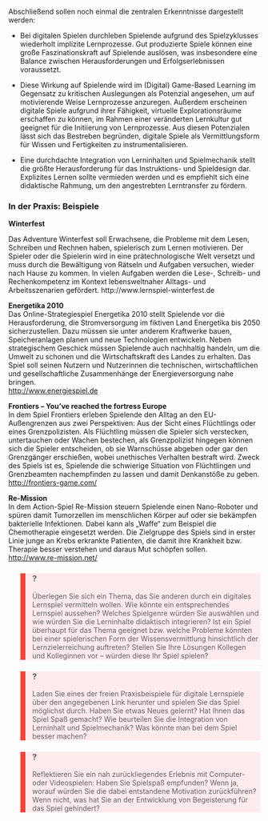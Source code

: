 <!-- filename: 04_Zusammenfassung_und_zentrale_Erkenntnisse.md -->
<!-- title: Zusammenfassung und zentrale Erkenntnisse -->

Abschließend sollen noch einmal die zentralen Erkenntnisse dargestellt werden:

- Bei digitalen Spielen durchleben Spielende aufgrund des Spielzyklusses wiederholt implizite Lernprozesse. Gut produzierte Spiele können eine große Faszinationskraft auf Spielende auslösen, was insbesondere eine Balance zwischen Herausforderungen und Erfolgserlebnissen voraussetzt.

- Diese Wirkung auf Spielende wird im (Digital) Game-Based Learning im Gegensatz zu kritischen Auslegungen als Potenzial angesehen, um auf motivierende Weise Lernprozesse anzuregen. Außerdem erscheinen digitale Spiele aufgrund ihrer Fähigkeit, virtuelle Explorationsräume erschaffen zu können, im Rahmen einer veränderten Lernkultur gut geeignet für die Initiierung von Lernprozesse. Aus diesen Potenzialen lässt sich das Bestreben begründen, digitale Spiele als Vermittlungsform für Wissen und Fertigkeiten zu instrumentalisieren.
- Eine durchdachte Integration von Lerninhalten und Spielmechanik stellt die größte Herausforderung für das Instruktions- und Spieldesign dar. Explizites Lernen sollte vermieden werden und es empfiehlt sich eine didaktische Rahmung, um den angestrebten Lerntransfer zu fördern.

### In der Praxis: Beispiele

**Winterfest**  
</blockquote> Das Adventure Winterfest soll Erwachsene, die Probleme mit dem Lesen, Schreiben und Rechnen haben, spielerisch zum Lernen motivieren. Der Spieler oder die Spielerin wird in eine prätechnologische Welt versetzt und muss durch die Bewältigung von Rätseln und Aufgaben versuchen, wieder nach Hause zu kommen. In vielen Aufgaben werden die Lese-, Schreib- und Rechenkompetenz im Kontext lebensweltnaher Alltags- und Arbeitsszenarien gefördert.  
http://www.lernspiel-winterfest.de  
  
**Energetika 2010**  
Das Online-Strategiespiel Energetika 2010 stellt Spielende vor die Herausforderung, die Stromversorgung im fiktiven Land Energetika bis 2050 sicherzustellen. Dazu müssen sie unter anderem Kraftwerke bauen, Speicheranlagen planen und neue Technologien entwickeln. Neben strategischem Geschick müssen Spielende auch nachhaltig handeln, um die Umwelt zu schonen und die Wirtschaftskraft des Landes zu erhalten. Das Spiel soll seinen Nutzern und Nutzerinnen die technischen, wirtschaftlichen und gesellschaftliche Zusammenhänge der Energieversorgung nahe bringen.  
http://www.energiespiel.de  
  
**Frontiers – You’ve reached the fortress Europe**  
In dem Spiel Frontiers erleben Spielende den Alltag an den EU-Außengrenzen aus zwei Perspektiven: Aus der Sicht eines Flüchtlings oder eines Grenzpolizisten. Als Flüchtling müssen die Spieler sich verstecken, untertauchen oder Wachen bestechen, als Grenzpolizist hingegen können sich die Spieler entscheiden, ob sie Warnschüsse abgeben oder gar den Grenzgänger erschießen, wobei unethisches Verhalten bestraft wird. Zweck des Spiels ist es, Spielende die schwierige Situation von Flüchtlingen und Grenzbeamten nachempfinden zu lassen und damit Denkanstöße zu geben.  
http://frontiers-game.com/  
  
**Re-Mission**  
In dem Action-Spiel Re-Mission steuern Spielende einen Nano-Roboter und spüren damit Tumorzellen im menschlichen Körper auf oder sie bekämpfen bakterielle Infektionen. Dabei kann als „Waffe“ zum Beispiel die Chemotherapie eingesetzt werden. Die Zielgruppe des Spiels sind in erster Linie junge an Krebs erkrankte Patienten, die damit ihre Krankheit bzw. Therapie besser verstehen und daraus Mut schöpfen sollen.  
http://www.re-mission.net/

<blockquote style="background: #FFEBEE; border-left: 10px solid #F44336">

### ?

Überlegen Sie sich ein Thema, das Sie anderen durch ein digitales Lernspiel vermitteln wollen. Wie könnte ein entsprechendes Lernspiel aussehen? Welches Spielgenre würden Sie auswählen und wie würden Sie die Lerninhalte didaktisch integrieren? Ist ein Spiel überhaupt für das Thema geeignet bzw. welche Probleme könnten bei einer spielerischen Form der Wissensvermittlung hinsichtlich der Lernzielerreichung auftreten? Stellen Sie Ihre Lösungen Kollegen und Kolleginnen vor – würden diese Ihr Spiel spielen?

</blockquote>

<blockquote style="background: #FFEBEE; border-left: 10px solid #F44336">

### ?

Laden Sie eines der freien Praxisbeispiele für digitale Lernspiele über den angegebenen Link herunter und spielen Sie das Spiel möglichst durch. Haben Sie etwas Neues gelernt? Hat Ihnen das Spiel Spaß gemacht? Wie beurteilen Sie die Integration von Lerninhalt und Spielmechanik? Was könnte man bei dem Spiel besser machen?

</blockquote>

<blockquote style="background: #FFEBEE; border-left: 10px solid #F44336">

### ?

Reflektieren Sie ein nah zurückliegendes Erlebnis mit Computer- oder Videospielen: Haben Sie Spielspaß empfunden? Wenn ja, worauf würden Sie die dabei entstandene Motivation zurückführen? Wenn nicht, was hat Sie an der Entwicklung von Begeisterung für das Spiel gehindert?

</blockquote>
